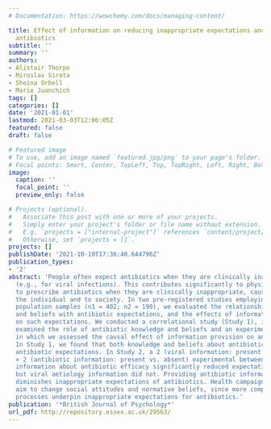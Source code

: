 ```yaml
---
# Documentation: https://wowchemy.com/docs/managing-content/

title: Effect of information on reducing inappropriate expectations and requests for
  antibiotics
subtitle: ''
summary: ''
authors:
- Alistair Thorpe
- Miroslav Sirota
- Sheina Orbell
- Marie Juanchich
tags: []
categories: []
date: '2021-01-01'
lastmod: 2021-03-03T12:06:05Z
featured: false
draft: false

# Featured image
# To use, add an image named `featured.jpg/png` to your page's folder.
# Focal points: Smart, Center, TopLeft, Top, TopRight, Left, Right, BottomLeft, Bottom, BottomRight.
image:
  caption: ''
  focal_point: ''
  preview_only: false

# Projects (optional).
#   Associate this post with one or more of your projects.
#   Simply enter your project's folder or file name without extension.
#   E.g. `projects = ["internal-project"]` references `content/project/deep-learning/index.md`.
#   Otherwise, set `projects = []`.
projects: []
publishDate: '2021-10-10T17:36:40.644796Z'
publication_types:
- '2'
abstract: 'People often expect antibiotics when they are clinically inappropriate
  (e.g., for viral infections). This contributes significantly to physicians’ decisions
  to prescribe antibiotics when they are clinically inappropriate, causing harm to
  the individual and to society. In two pre-registered studies employing UK general
  population samples (n1 = 402; n2 = 190), we evaluated the relationship between knowledge
  and beliefs with antibiotic expectations, and the effects of information provision
  on such expectations. We conducted a correlational study (Study 1), in which we
  examined the role of antibiotic knowledge and beliefs and an experiment (Study 2)
  in which we assessed the causal effect of information provision on antibiotic expectations.
  In Study 1, we found that both knowledge and beliefs about antibiotics predicted
  antibiotic expectations. In Study 2, a 2 (viral information: present vs. absent)
  × 2 (antibiotic information: present vs. absent) experimental between-subjects design,
  information about antibiotic efficacy significantly reduced expectations for antibiotics,
  but viral aetiology information did not. Providing antibiotic information substantially
  diminishes inappropriate expectations of antibiotics. Health campaigns might also
  aim to change social attitudes and normative beliefs, since more complex socio-cognitive
  processes underpin inappropriate expectations for antibiotics.'
publication: '*British Journal of Psychology*'
url_pdf: http://repository.essex.ac.uk/29563/
---
```

